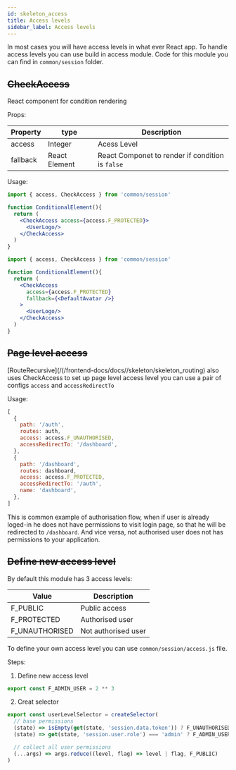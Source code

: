 ```yaml
---
id: skeleton_access
title: Access levels
sidebar_label: Access levels
---
```


In most cases you will have access levels in what ever React app. To handle access levels you can use build in access module.
Code for this module you can find in `common/session` folder.


## ~~CheckAccess~~

React component for condition rendering

Props: 

|  Property       |      type             |      Description      |
| --------------- | --------------------- | --------------------- |
|   access        | Integer               | Acess Level           |
|   fallback      | React Element         | React Componet to render if condition is `false`           |


Usage:

```jsx
import { access, CheckAccess } from 'common/session'

function ConditionalElement(){
  return (
    <CheckAccess access={access.F_PROTECTED}>
      <UserLogo/>
    </CheckAccess>
  )
}
```

```jsx
import { access, CheckAccess } from 'common/session'

function ConditionalElement(){
  return (
    <CheckAccess 
      access={access.F_PROTECTED}
      fallback={<DefaultAvatar />}
    >
      <UserLogo/>
    </CheckAccess>
  )
}
```

## ~~Page level access~~

[RouteRecursive](/(/frontend-docs/docs//skeleton/skeleton_routing) also uses CheckAccess to set up page level access level you can use a pair of configs `access` and `accessRedirectTo`

Usage:

```javascript
[
  {
    path: '/auth',
    routes: auth,
    access: access.F_UNAUTHORISED,
    accessRedirectTo: '/dashboard',
  },
  {
    path: '/dashboard',
    routes: dashboard,
    access: access.F_PROTECTED,
    accessRedirectTo: '/auth',
    name: 'dashboard',
  },
]
```

This is common example of authorisation flow, when if user is already loged-in he does not have permissions to visit login page, so that he will be redirected to `/dashboard`. And vice versa, not authorised user does not has permissions to your application.


## ~~Define new access level~~

By default this module has 3 access levels:

|  Value             |      Description      |
| ------------------ | --------------------- |
|   F_PUBLIC         | Public access         |
|   F_PROTECTED      | Authorised user       |
|   F_UNAUTHORISED   | Not authorised user   |

To define your own access level you can use `common/session/access.js` file.

Steps:

1. Define new access level

```javascript
export const F_ADMIN_USER = 2 ** 3
```

2. Creat selector

```javascript
export const userLevelSelector = createSelector(
  // base permissions
  (state) => isEmpty(get(state, 'session.data.token')) ? F_UNAUTHORISED : F_PROTECTED,
  (state) => get(state, 'session.user.role') === 'admin' ? F_ADMIN_USER : 0,

  // collect all user permissions
  (...args) => args.reduce((level, flag) => level | flag, F_PUBLIC)
)
```
